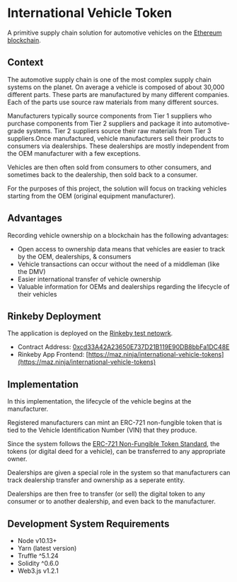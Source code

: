 # International Vehicle Token
A primitive supply chain solution for automotive vehicles on the [Ethereum blockchain](https://ethereum.org/).

## Context
The automotive supply chain is one of the most complex supply chain systems on the planet. On average a vehicle is composed of about 30,000 different parts. These parts are manufactured by many different companies. Each of the parts use source raw materials from many different sources.

Manufacturers typically source components from Tier 1 suppliers who purchase components from Tier 2 suppliers and package it into automotive-grade systems. Tier 2 suppliers source their raw materials from Tier 3 suppliers.Once manufactured, vehicle manufacturers sell their products to consumers via dealerships. These dealerships are mostly independent from the OEM manufacturer with a few exceptions.

Vehicles are then often sold from consumers to other consumers, and sometimes back to the dealership, then sold back to a consumer.

For the purposes of this project, the solution will focus on tracking vehicles starting from the OEM (original equipment manufacturer).

## Advantages
Recording vehicle ownership on a blockchain has the following advantages:

* Open access to ownership data means that vehicles are easier to track by the OEM, dealerships, & consumers
* Vehicle transactions can occur without the need of a middleman (like the DMV)
* Easier international transfer of vehicle ownership
* Valuable information for OEMs and dealerships regarding the lifecycle of their vehicles

## Rinkeby Deployment
The application is deployed on the [Rinkeby test netowrk](https://www.rinkeby.io).

* Contract Address: [0xcd33A42A23650E737D21B119E90DB8bbFa1DC48E](https://rinkeby.etherscan.io/address/0xcd33a42a23650e737d21b119e90db8bbfa1dc48e)
* Rinkeby App Frontend: [https://maz.ninja/international-vehicle-tokens](https://maz.ninja/international-vehicle-tokens)

## Implementation
In this implementation, the lifecycle of the vehicle begins at the manufacturer.

Registered manufacturers can mint an ERC-721 non-fungible token that is tied to the Vehicle Identification Number (VIN) that they produce.

Since the system follows the [ERC-721 Non-Fungible Token Standard](https://eips.ethereum.org/EIPS/eip-721), the tokens (or digital deed for a vehicle), can be transferred to any appropriate owner.

Dealerships are given a special role in the system so that manufacturers can track dealership transfer and ownership as a seperate entity.

Dealerships are then free to transfer (or sell) the digital token to any consumer or to another dealership, and even back to the manufacturer.

## Development System Requirements
* Node v10.13+
* Yarn (latest version)
* Truffle ^5.1.24
* Solidity ^0.6.0
* Web3.js v1.2.1
